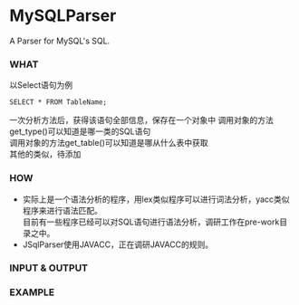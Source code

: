 MySQLParser
===========

A Parser for MySQL's SQL.

### WHAT
以Select语句为例

```
SELECT * FROM TableName;  
```

一次分析方法后，获得该语句全部信息，保存在一个对象中
调用对象的方法get\_type()可以知道是哪一类的SQL语句  
调用对象的方法get\_table()可以知道是哪从什么表中获取  
其他的类似，待添加

### HOW
+ 实际上是一个语法分析的程序，用lex类似程序可以进行词法分析，yacc类似程序来进行语法匹配。  
目前有一些程序已经可以对SQL语句进行语法分析，调研工作在pre-work目录之中。  
+ JSqlParser使用JAVACC，正在调研JAVACC的规则。

### INPUT & OUTPUT

### EXAMPLE
